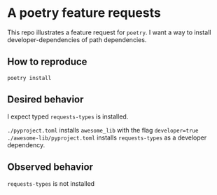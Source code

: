 # A poetry feature requests

This repo illustrates a feature request for `poetry`.
I want a way to install developer-dependencies of path dependencies.

## How to reproduce

```
poetry install
```

## Desired behavior

I expect typed `requests-types` is installed.

`./pyproject.toml` installs `awesome_lib` with the flag `developer=true`
`./awesome-lib/pyproject.toml` installs `requests-types` as a developer dependency.

## Observed behavior

`requests-types` is not installed
